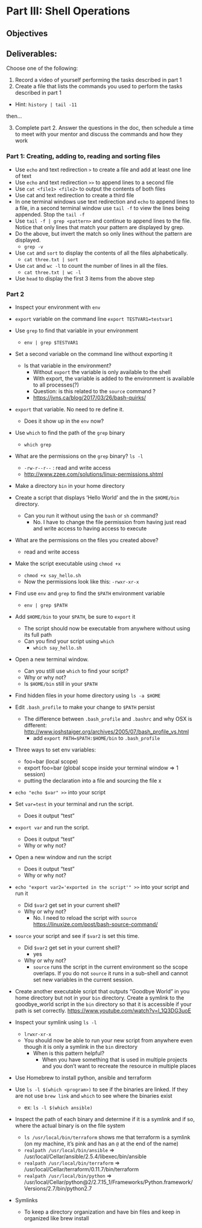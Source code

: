 # Part III: Shell Operations

## Objectives

## Deliverables:
Choose one of the following:

1. Record a video of yourself performing the tasks described in part 1
2. Create a file that lists the commands you used to perform the tasks described in part 1
  - Hint: `history | tail -11`

then...

3. Complete part 2. Answer the questions in the doc, then schedule a time to meet with your mentor and discuss the commands and how they work

### Part 1: Creating, adding to, reading and sorting files
  - Use `echo` and text redirection `>` to create a file and add at least one line of text
  - Use `echo` and text redirection `>>` to append lines to a second file
  - Use `cat <file1> <file2>` to output the contents of both files
  - Use cat and text redirection to create a third file
  - In one terminal windows use text redirection and `echo` to append lines to a file, in a second terminal window use `tail -f` to view the lines being appended. Stop the `tail -f`
  - Use `tail -f | grep <pattern>`  and continue to append lines to the file. Notice that only lines that match your pattern are displayed by grep.
  - Do the above, but invert the match so only lines without the pattern are displayed.
    - `grep -v`
  - Use `cat` and `sort` to display the contents of all the files alphabetically.
    - `cat three.txt | sort`
  - Use `cat`  and `wc -l` to count the number of lines in all the files.
    - `cat three.txt | wc -l`
  - Use `head` to display the first 3 items from the above step

### Part 2
  - Inspect your environment with `env`
  - `export` variable on the command line `export TESTVAR1=testvar1`
  - Use `grep` to find that variable in your environment
    - `env | grep $TESTVAR1`
  - Set a second variable on the command line without exporting it
    - Is that variable in the environment?
      - Without `export` the variable is only available to the shell
      - With export, the variable is added to the environment is available to all processes(?)
      - Question: is this related to the `source` command ?
      - https://jvns.ca/blog/2017/03/26/bash-quirks/
  - `export` that variable. No need to re define it.
    - Does it show up in the `env` now?    
  - Use `which` to find the path of the `grep` binary
    - `which grep`
  - What are the permissions on the `grep` binary? `ls -l`
    - `-rw-r--r--` : read and write access
    - http://www.zzee.com/solutions/linux-permissions.shtml
  - Make a directory `bin` in your home directory
  - Create a script that displays ‘Hello World’ and the in the `$HOME/bin` directory.
    - Can you run it without using the `bash` or `sh`  command?
      - No. I have to change the file permission from having just read and write access to having access to execute
  - What are the permissions on the files you created above?
    - read and write access
  - Make the script executable using `chmod +x`
    - `chmod +x say_hello.sh`
    - Now the permissions look like this: `-rwxr-xr-x`
  - Find use `env`  and `grep` to find the `$PATH` environment variable
    - `env | grep $PATH`
  - Add  `$HOME/bin` to your `$PATH`, be sure to `export` it
    - The script should now be executable from anywhere without using its full path
    - Can you find your script using `which`
      - `which say_hello.sh`
  - Open a new terminal window.
    - Can you still use `which` to find your script?
    - Why or why not?
    - Is `$HOME/bin` still in your `$PATH`
  - Find hidden files in your home directory using `ls -a $HOME`
  - Edit `.bash_profile` to make your change to `$PATH` persist
    - The difference between `.bash_profile` and `.bashrc` and why OSX is different: http://www.joshstaiger.org/archives/2005/07/bash_profile_vs.html
      - add `export PATH=$PATH:$HOME/bin` to `.bash_profile`
  - Three ways to set env variables:
    - foo=bar  (local scope)
    - export foo=bar (global scope inside your terminal window => 1 session)
    - putting the declaration into a file and sourcing the file x
  - `echo "echo $var" >>`  into your script
  - Set  `var=test` in your terminal and run the script.
    - Does it output “test”
  - `export var` and run the script.
    - Does it output “test”
    - Why or why not?
  - Open a new window and run the script
    - Does it output “test”
    - Why or why not?
  - `echo "export var2='exported in the script'" >>` into your script and run it
    - Did  `$var2` get set in your current shell?
    - Why or why not?
      - No. I need to reload the script with `source`
      https://linuxize.com/post/bash-source-command/
  - `source` your script and see if `$var2` is set this time.
    - Did  `$var2` get set in your current shell?
      - yes
    - Why or why not?
      - `source` runs the script in the current environment so the scope overlaps. If you do not `source` it runs in a sub-shell and cannot set new variables in the current session.

  - Create another executable script that outputs “Goodbye World” in you home directory but not in your `bin` directory. Create a symlink to the goodbye_world script in the `bin` directory so that it is accessible if your path is set correctly.
  https://www.youtube.com/watch?v=l_1Q3DG3uoE
  - Inspect your symlink using `ls -l`
    - `lrwxr-xr-x`
    - You should now be able to run your new script from anywhere even though it is only a symlink in the `bin` directory
      - When is this pattern helpful?
        - When you have something that is used in multiple projects and you don’t want to recreate the resource in multiple places
  - Use Homebrew to install python, ansible and terraform
  - Use `ls -l $(which <program>)` to see if the binaries are linked. If they are not use `brew link` and `which` to see where the binaries exist
    - ex: `ls -l $(which ansible)`
  - Inspect the path of each binary and determine if it is a symlink and if so, where the actual binary is on the file system
    - `ls /usr/local/bin/terraform` shows me that terraform is a symlink (on my machine, it’s pink and has an `@` at the end of the name)
    - `realpath /usr/local/bin/ansible` => /usr/local/Cellar/ansible/2.5.4/libexec/bin/ansible
    - `realpath /usr/local/bin/terraform` => /usr/local/Cellar/terraform/0.11.7/bin/terraform
    - `realpath /usr/local/bin/python` => /usr/local/Cellar/python@2/2.7.15_1/Frameworks/Python.framework/Versions/2.7/bin/python2.7
  - Symlinks
    - To keep a directory organization and have bin files and keep in organized like brew install
